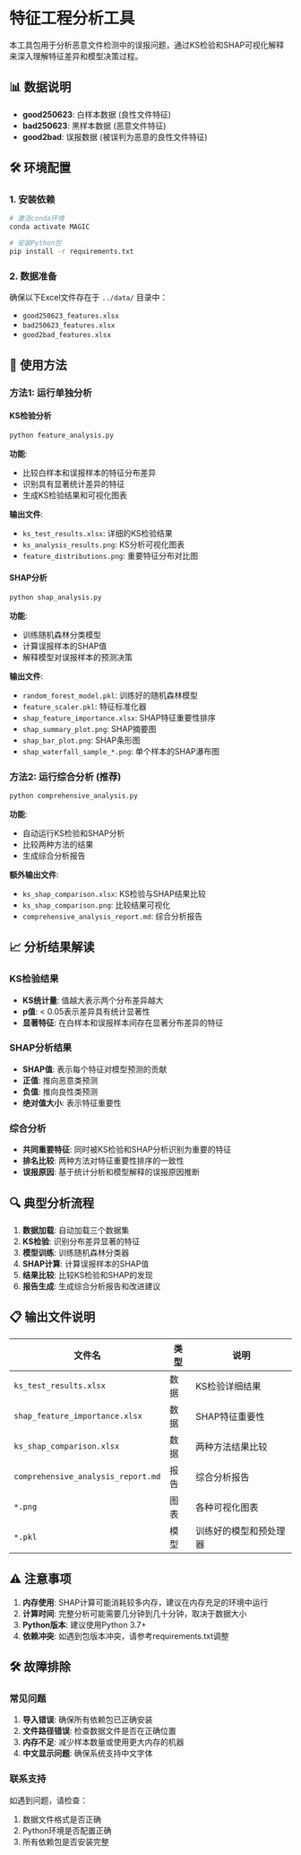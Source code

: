 # 特征工程分析工具

本工具包用于分析恶意文件检测中的误报问题，通过KS检验和SHAP可视化解释来深入理解特征差异和模型决策过程。

## 📊 数据说明

- **good250623**: 白样本数据 (良性文件特征)
- **bad250623**: 黑样本数据 (恶意文件特征)  
- **good2bad**: 误报数据 (被误判为恶意的良性文件特征)

## 🛠️ 环境配置

### 1. 安装依赖

```bash
# 激活conda环境
conda activate MAGIC

# 安装Python包
pip install -r requirements.txt
```

### 2. 数据准备

确保以下Excel文件存在于 `../data/` 目录中：
- `good250623_features.xlsx`
- `bad250623_features.xlsx`
- `good2bad_features.xlsx`

## 🚀 使用方法

### 方法1: 运行单独分析

#### KS检验分析
```bash
python feature_analysis.py
```
**功能**: 
- 比较白样本和误报样本的特征分布差异
- 识别具有显著统计差异的特征
- 生成KS检验结果和可视化图表

**输出文件**:
- `ks_test_results.xlsx`: 详细的KS检验结果
- `ks_analysis_results.png`: KS分析可视化图表
- `feature_distributions.png`: 重要特征分布对比图

#### SHAP分析
```bash
python shap_analysis.py
```
**功能**:
- 训练随机森林分类模型
- 计算误报样本的SHAP值
- 解释模型对误报样本的预测决策

**输出文件**:
- `random_forest_model.pkl`: 训练好的随机森林模型
- `feature_scaler.pkl`: 特征标准化器
- `shap_feature_importance.xlsx`: SHAP特征重要性排序
- `shap_summary_plot.png`: SHAP摘要图
- `shap_bar_plot.png`: SHAP条形图
- `shap_waterfall_sample_*.png`: 单个样本的SHAP瀑布图

### 方法2: 运行综合分析 (推荐)

```bash
python comprehensive_analysis.py
```
**功能**:
- 自动运行KS检验和SHAP分析
- 比较两种方法的结果
- 生成综合分析报告

**额外输出文件**:
- `ks_shap_comparison.xlsx`: KS检验与SHAP结果比较
- `ks_shap_comparison.png`: 比较结果可视化
- `comprehensive_analysis_report.md`: 综合分析报告

## 📈 分析结果解读

### KS检验结果
- **KS统计量**: 值越大表示两个分布差异越大
- **p值**: < 0.05表示差异具有统计显著性
- **显著特征**: 在白样本和误报样本间存在显著分布差异的特征

### SHAP分析结果
- **SHAP值**: 表示每个特征对模型预测的贡献
- **正值**: 推向恶意类预测
- **负值**: 推向良性类预测
- **绝对值大小**: 表示特征重要性

### 综合分析
- **共同重要特征**: 同时被KS检验和SHAP分析识别为重要的特征
- **排名比较**: 两种方法对特征重要性排序的一致性
- **误报原因**: 基于统计分析和模型解释的误报原因推断

## 🔍 典型分析流程

1. **数据加载**: 自动加载三个数据集
2. **KS检验**: 识别分布差异显著的特征
3. **模型训练**: 训练随机森林分类器
4. **SHAP计算**: 计算误报样本的SHAP值
5. **结果比较**: 比较KS检验和SHAP的发现
6. **报告生成**: 生成综合分析报告和改进建议

## 📋 输出文件说明

| 文件名 | 类型 | 说明 |
|--------|------|------|
| `ks_test_results.xlsx` | 数据 | KS检验详细结果 |
| `shap_feature_importance.xlsx` | 数据 | SHAP特征重要性 |
| `ks_shap_comparison.xlsx` | 数据 | 两种方法结果比较 |
| `comprehensive_analysis_report.md` | 报告 | 综合分析报告 |
| `*.png` | 图表 | 各种可视化图表 |
| `*.pkl` | 模型 | 训练好的模型和预处理器 |

## ⚠️ 注意事项

1. **内存使用**: SHAP计算可能消耗较多内存，建议在内存充足的环境中运行
2. **计算时间**: 完整分析可能需要几分钟到几十分钟，取决于数据大小
3. **Python版本**: 建议使用Python 3.7+
4. **依赖冲突**: 如遇到包版本冲突，请参考requirements.txt调整

## 🛠️ 故障排除

### 常见问题

1. **导入错误**: 确保所有依赖包已正确安装
2. **文件路径错误**: 检查数据文件是否在正确位置
3. **内存不足**: 减少样本数量或使用更大内存的机器
4. **中文显示问题**: 确保系统支持中文字体

### 联系支持

如遇到问题，请检查：
1. 数据文件格式是否正确
2. Python环境是否配置正确
3. 所有依赖包是否安装完整
